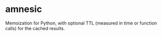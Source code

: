 # amnesic
Memoization for Python, with optional TTL (measured in time or function calls) for the cached results.
